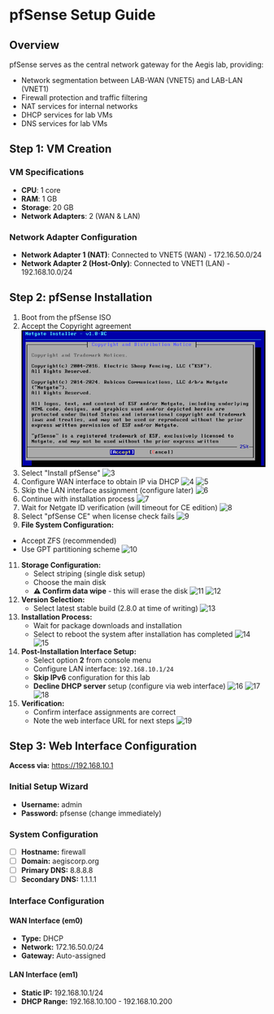 # pfSense Setup Guide

## Overview
pfSense serves as the central network gateway for the Aegis lab, providing:
- Network segmentation between LAB-WAN (VNET5) and LAB-LAN (VNET1)
- Firewall protection and traffic filtering
- NAT services for internal networks
- DHCP services for lab VMs
- DNS services for lab VMs

## Step 1: VM Creation

### VM Specifications
- **CPU**: 1 core
- **RAM**: 1 GB
- **Storage**: 20 GB
- **Network Adapters**: 2 (WAN & LAN)

### Network Adapter Configuration
- **Network Adapter 1 (NAT)**: Connected to VNET5 (WAN) - 172.16.50.0/24
- **Network Adapter 2 (Host-Only)**: Connected to VNET1 (LAN) - 192.168.10.0/24

## Step 2: pfSense Installation

1. Boot from the pfSense ISO
2. Accept the Copyright agreement
![2](https://github.com/echointheshell/aegis-corp-soc-lab/blob/2bb37400c1bb01f0aa470ac447c4dcdeef49358a/assets/pfsense-license-accept.png)
3. Select "Install pfSense"
![3](aegis-corp-soc-lab/assets/pfsense-install.png)
4. Configure WAN interface to obtain IP via DHCP
![4](aegis-corp-soc-lab/assets/pfsense-wan-select.png)
![5](aegis-corp-soc-lab/assets/pfsense-dhcp.png)
6. Skip the LAN interface assignment (configure later)
![6](aegis-corp-soc-lab/assets/pfsense-lan-skip.png)
7. Continue with installation process
![7](aegis-corp-soc-lab/assets/pfsense-continue-wan.png)
8. Wait for Netgate ID verification (will timeout for CE edition)
![8](aegis-corp-soc-lab/assets/pfsense-netgate-check.png)
9. Select "pfSense CE" when license check fails
![9](aegis-corp-soc-lab/assets/pfsense-install-ce.png)
10. **File System Configuration:**
   - Accept ZFS (recommended)
   - Use GPT partitioning scheme
![10](aegis-corp-soc-lab/assets/pfsense-zfs-gpt.png)
11. **Storage Configuration:**
    - Select striping (single disk setup)
    - Choose the main disk
    - **⚠️ Confirm data wipe** - this will erase the disk
![11](aegis-corp-soc-lab/assets/pfsense-stripe.png)
![12](aegis-corp-soc-lab/assets/pfsense-disk-select.png)
12. **Version Selection:**
    - Select latest stable build (2.8.0 at time of writing)
![13](aegis-corp-soc-lab/assets/pfsense-version-select.png)
13. **Installation Process:**
    - Wait for package downloads and installation
    - Select to reboot the system after installation has completed
![14](aegis-corp-soc-lab/assets/pfsense-installing.png)
![15](aegis-corp-soc-lab/assets/pfsense-reboot.png)
14. **Post-Installation Interface Setup:**
    - Select option **2** from console menu
    - Configure LAN interface: `192.168.10.1/24`
    - **Skip IPv6** configuration for this lab
    - **Decline DHCP server** setup (configure via web interface)
![16](aegis-corp-soc-lab/assets/pfsense-done.png)
![17](aegis-corp-soc-lab/assets/pfsense-option-2.png)
![18](aegis-corp-soc-lab/assets/pfsense-option-2-done.png)
15. **Verification:**
    - Confirm interface assignments are correct
    - Note the web interface URL for next steps
![19](aegis-corp-soc-lab/assets/pfsense-finished.png)

## Step 3: Web Interface Configuration

**Access via:** https://192.168.10.1

### Initial Setup Wizard
- **Username:** admin
- **Password:** pfsense (change immediately)

### System Configuration
- [ ] **Hostname:** firewall
- [ ] **Domain:** aegiscorp.org  
- [ ] **Primary DNS:** 8.8.8.8
- [ ] **Secondary DNS:** 1.1.1.1

### Interface Configuration
#### WAN Interface (em0)
- **Type:** DHCP
- **Network:** 172.16.50.0/24
- **Gateway:** Auto-assigned

#### LAN Interface (em1)  
- **Static IP:** 192.168.10.1/24
- **DHCP Range:** 192.168.10.100 - 192.168.10.200
